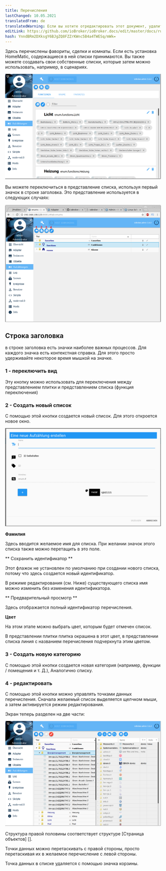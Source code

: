 ```yaml
---
title: Перечисления
lastChanged: 10.05.2021
translatedFrom: de
translatedWarning: Если вы хотите отредактировать этот документ, удалите поле «translationFrom», в противном случае этот документ будет снова автоматически переведен
editLink: https://github.com/ioBroker/ioBroker.docs/edit/master/docs/ru/admin/enums.md
hash: YnndBRm2DXksgY6BJgZQ8FZZrKWnc5B4a4TWESq/mWk=
---
```

Здесь перечислены фавориты, сделки и комнаты. Если есть установка HomeMatic, содержащиеся в ней списки принимаются.
Вы также можете создавать свои собственные списки, которые затем можно использовать, например, в сценариях.

![Списки в виде плитки](../../de/admin/media/ADMIN_Aufzaehlungen_kachel.png)

Вы можете переключиться в представление списка, используя первый значок в строке заголовка. Это представление используется в следующих случаях:

![Списки в виде списка](../../de/admin/media/ADMIN_Aufzaehlungen_liste_numbers.png)

## Строка заголовка
в строке заголовка есть значки наиболее важных процессов. Для каждого значка есть контекстная справка. Для этого просто удерживайте некоторое время мышкой на значке.

### 1 - переключить вид
Эту кнопку можно использовать для переключения между представлением плитки и представлением списка (функция переключения)

### 2 - Создать новый список
С помощью этой кнопки создается новый список. Для этого откроется новое окно.

![Создать новый список](../../de/admin/media/ADMIN_Aufzaehlungen_liste_erstellen.png)

**Фамилия**

Здесь вводится желаемое имя для списка. При желании значок этого списка также можно перетащить в это поле.

** Сохранить идентификатор **

Этот флажок не установлен по умолчанию при создании нового списка, потому что здесь создается новый идентификатор.

В режиме редактирования (см. Ниже) существующего списка имя можно изменить без изменения идентификатора.

** Предварительный просмотр **

Здесь отображается полный идентификатор перечисления.

**Цвет**

На этом этапе можно выбрать цвет, которым будет отмечен список.

В представлении плитки плитка окрашена в этот цвет, в представлении списка линия с названием перечисления подчеркнута этим цветом.

### 3 - Создать новую категорию
С помощью этой кнопки создается новая категория (например, функции / помещения и т. Д.), Аналогично списку.

### 4 - редактировать
С помощью этой кнопки можно управлять точками данных перечисления.
Сначала желаемый список выделяется щелчком мыши, а затем активируется режим редактирования.

Экран теперь разделен на две части:

![Редактировать список](../../de/admin/media/ADMIN_Aufzaehlungen_liste_hinzufuegen.png)

Структура правой половины соответствует структуре [Страница объектов] [].

Точки данных можно перетаскивать с правой стороны, просто перетаскивая их в желаемое перечисление с левой стороны.

Точка данных в списке удаляется с помощью значка корзины.

[Objekte-Seite]: https://www.iobroker.net/#de/documentation/admin/objects.md